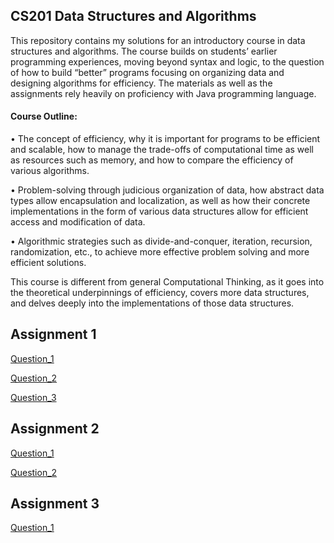 ## CS201 Data Structures and Algorithms

This repository contains my solutions for an introductory course in data structures and algorithms. The course builds on students’ earlier programming experiences, moving beyond syntax and logic, to the question of how to build “better” programs focusing on organizing data and designing algorithms for efficiency. The materials as well as the assignments rely heavily on proficiency with Java programming language.

#### Course Outline:

• The concept of efficiency, why it is important for programs to be efficient and scalable, how
to manage the trade-offs of computational time as well as resources such as memory, and
how to compare the efficiency of various algorithms.

• Problem-solving through judicious organization of data, how abstract data types allow
encapsulation and localization, as well as how their concrete implementations in the form of various data structures allow for efficient access and modification of data.

• Algorithmic strategies such as divide-and-conquer, iteration, recursion, randomization, etc., to achieve more effective problem solving and more efficient solutions.

This course is different from general Computational Thinking, as it goes into the theoretical underpinnings of efficiency, covers more data structures, and delves deeply into the implementations of those data structures.

## Assignment 1
[Question_1](https://github.com/cskang0121/data-structures-and-algorithms/tree/main/assignment_1/Q1)

[Question_2](https://github.com/cskang0121/data-structures-and-algorithms/tree/main/assignment_1/Q2)

[Question_3](https://github.com/cskang0121/data-structures-and-algorithms/tree/main/assignment_1/Q3)

## Assignment 2
[Question_1](https://github.com/cskang0121/data-structures-and-algorithms/tree/main/assignment_2/Q1)

[Question_2](https://github.com/cskang0121/data-structures-and-algorithms/tree/main/assignment_2/Q2)

## Assignment 3
[Question_1](https://github.com/cskang0121/data-structures-and-algorithms/tree/main/assignment_3/Q1)
